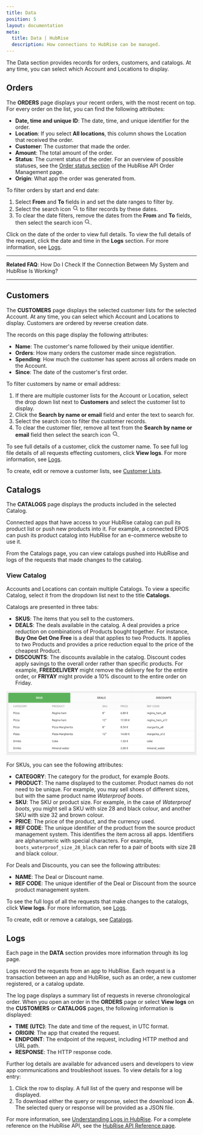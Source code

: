 ```yaml
---
title: Data
position: 5
layout: documentation
meta:
  title: Data | HubRise
  description: How connections to HubRise can be managed.
---
```


The Data section provides records for orders, customers, and catalogs. At any time, you can select which Account and Locations to display.

## Orders

The **ORDERS** page displays your recent orders, with the most recent on top. For every order on the list, you can find the following attributes:

- **Date, time and unique ID**: The date, time, and unique identifier for the order.
- **Location**: If you select **All locations**, this column shows the Location that received the order.
- **Customer**: The customer that made the order.
- **Amount**: The total amount of the order.
- **Status**: The current status of the order. For an overview of possible statuses, see the [Order status section](/developers/api/order-management/#order-status) of the HubRise API Order Management page.
- **Origin**: What app the order was generated from.

To filter orders by start and end date:

1. Select **From** and **To** fields in and set the date ranges to filter by.
1. Select the search icon <InlineImage width="17" height="17">![Search icon](../images/061-search.png)</InlineImage> to filter records by these dates.
1. To clear the date filters, remove the dates from the **From** and **To** fields, then select the search icon <InlineImage width="17" height="17">![Search icon](../images/061-search.png)</InlineImage>.

Click on the date of the order to view full details.
To view the full details of the request, click the date and time in the **Logs** section. For more information, see [Logs](/docs/data/#logs).

---

**Related FAQ**: <Link to="/docs/faqs/check-connection-between-my-system-and-hubrise/">How Do I Check If the Connection Between My System and HubRise Is Working?</Link>

---

## Customers

The **CUSTOMERS** page displays the selected customer lists for the selected Account. At any time, you can select which Account and Locations to display. Customers are ordered by reverse creation date.

The records on this page display the following attributes:

- **Name**: The customer's name followed by their unique identifier.
- **Orders**: How many orders the customer made since registration.
- **Spending**: How much the customer has spent across all orders made on the Account.
- **Since**: The date of the customer's first order.

To filter customers by name or email address:

1. If there are multiple customer lists for the Account or Location, select the drop down list next to **Customers** and select the customer list to display.
1. Click the **Search by name or email** field and enter the text to search for.
1. Select the search icon to filter the customer records.
1. To clear the customer filer, remove all text from the **Search by name or email** field then select the search icon <InlineImage width="17" height="17">![Search icon](../images/061-search.png)</InlineImage>.

To see full details of a customer, click the customer name.
To see full log file details of all requests effecting customers, click **View logs**. For more information, see [Logs](/docs/data/#logs).

To create, edit or remove a customer lists, see [Customer Lists](/docs/customer-lists).

## Catalogs

The **CATALOGS** page displays the products included in the selected Catalog.

Connected apps that have access to your HubRise catalog can pull its product list or push new products into it.
For example, a connected EPOS can push its product catalog into HubRise for an e-commerce website to use it.

From the Catalogs page, you can view catalogs pushed into HubRise and logs of the requests that made changes to the catalog.

### View Catalog

Accounts and Locations can contain multiple Catalogs. To view a specific Catalog, select it from the dropdown list next to the title **Catalogs**.

Catalogs are presented in three tabs:

- **SKUS**: The items that you sell to the customers.
- **DEALS**: The deals available in the catalog. 
  A deal provides a price reduction on combinations of Products bought together. For instance, **Buy One Get One Free** is a deal that applies to two Products. It applies to two Products and provides a price reduction equal to the price of the cheapest Product.
- **DISCOUNTS**: The discounts available in the catalog.
  Discount codes apply savings to the overall order rather than specific products. For example, **FREEDELIVERY** might remove the delivery fee for the entire order, or **FRIYAY** might provide a 10% discount to the entire order on Friday.

![HubRise Catalog Tabs](../images/053-en-catalog-tabs.png)

For SKUs, you can see the following attributes:

- **CATEGORY**: The category for the product, for example *Boots*.
- **PRODUCT**: The name displayed to the customer. Product names do not need to be unique. For example, you may sell shoes of different sizes, but with the same product name *Waterproof boots*.
- **SKU**: The SKU or product size. For example, in the case of *Waterproof boots*, you might sell a SKU with size 28 and black colour, and another SKU with size 32 and brown colour.
- **PRICE**: The price of the product, and the currency used.
- **REF CODE**: The unique identifier of the product from the source product management system. This identifies the item across all apps. Identifiers are alphanumeric with special characters. For example, `boots_waterproof_size_28_black` can refer to a pair of boots with size 28 and black colour.

For Deals and Discounts, you can see the following attributes:

- **NAME**: The Deal or Discount name.
- **REF CODE**: The unique identifier of the Deal or Discount from the source product management system.

To see the full logs of all the requests that make changes to the catalogs, click **View logs**. For more information, see [Logs](/docs/data/#logs).

To create, edit or remove a catalogs, see [Catalogs](/docs/catalog).

## Logs

Each page in the **DATA** section provides more information through its log page.

Logs record the requests from an app to HubRise. Each request is a transaction between an app and HubRise, such as an order, a new customer registered, or a catalog update.

The log page displays a summary list of requests in reverse chronological order. When you open an order in the **ORDERS** page or select **View logs** on the **CUSTOMERS** or **CATALOGS** pages, the following information is displayed:

- **TIME (UTC)**: The date and time of the request, in UTC format.
- **ORIGIN**: The app that created the request.
- **ENDPOINT**: The endpoint of the request, including HTTP method and URL path.
- **RESPONSE**: The HTTP response code.

Further log details are available for advanced users and developers to view app communications and troubleshoot issues. To view details for a log entry:

1. Click the row to display. A full list of the query and response will be displayed.
1. To download either the query or response, select the download icon <InlineImage width="15" height="14">![Download icon](../images/058-download.png)</InlineImage>. The selected query or response will be provided as a JSON file.

For more information, see [Understanding Logs in HubRise](/docs/hubrise-logs). For a complete reference on the HubRise API, see the [HubRise API Reference page](/developers/api/general-concepts).